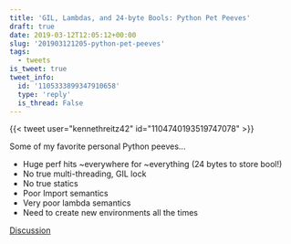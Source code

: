 ```yaml
---
title: 'GIL, Lambdas, and 24-byte Bools: Python Pet Peeves'
draft: true
date: 2019-03-12T12:05:12+00:00
slug: '201903121205-python-pet-peeves'
tags:
  - tweets
is_tweet: true
tweet_info:
  id: '1105333899347910658'
  type: 'reply'
  is_thread: False
---
```




{{< tweet user="kennethreitz42" id="1104740193519747078" >}}

Some of my favorite personal Python peeves...
* Huge perf hits ~everywhere for ~everything (24 bytes to store bool!) 
* No true multi-threading, GIL lock
* No true statics
* Poor Import semantics
* Very poor lambda semantics
* Need to create new environments all the times

[Discussion](https://x.com/sytelus/status/1105333899347910658)
